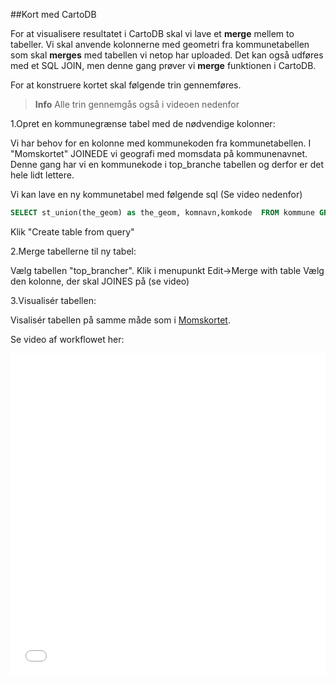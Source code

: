 ##Kort med CartoDB

For at visualisere resultatet i CartoDB skal vi lave et **merge** mellem to tabeller. Vi skal anvende kolonnerne med geometri fra kommunetabellen som skal **merges** med tabellen vi netop har uploaded. Det kan også udføres med et SQL JOIN, men denne gang prøver vi **merge** funktionen i CartoDB.


For at konstruere kortet skal følgende trin gennemføres.


> **Info**
Alle trin gennemgås også i videoen nedenfor


1.Opret en kommunegrænse tabel med de nødvendige kolonner:

Vi har behov for en kolonne med kommunekoden fra kommunetabellen. I "Momskortet" JOINEDE vi geografi med momsdata på kommunenavnet. Denne gang har vi en kommunekode i top_branche tabellen og derfor er det hele lidt lettere.

Vi kan lave en ny kommunetabel med følgende sql (Se video nedenfor)

```sql
SELECT st_union(the_geom) as the_geom, komnavn,komkode  FROM kommune GROUP by komnavn,komkode
```
Klik "Create table from query"

2.Merge tabellerne til ny tabel:

Vælg tabellen "top_brancher". Klik i menupunkt Edit->Merge with table
Vælg den kolonne, der skal JOINES på (se video)


3.Visualisér tabellen:

Visalisér tabellen på samme måde som i [Momskortet](http://virkdata.gitbooks.io/open-data-school/content/cases/moms/kort.html).


Se video af workflowet her:

<iframe width="100%" height="515" src="//www.youtube.com/embed/rLywGiUNIkM" frameborder="0" allowfullscreen></iframe>
